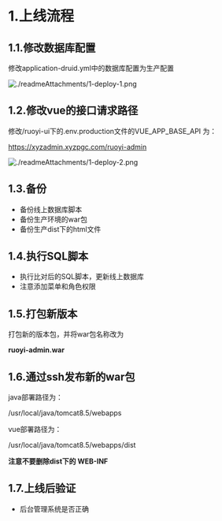 # 1.上线流程

## 1.1.修改数据库配置

修改application-druid.yml中的数据库配置为生产配置


![./readmeAttachments/1-deploy-1.png](./readmeAttachments/1-deploy-1.png)

## 1.2.修改vue的接口请求路径


修改/ruoyi-ui下的.env.production文件的VUE_APP_BASE_API
为：

https://xyzadmin.xyzpgc.com/ruoyi-admin

![./readmeAttachments/1-deploy-2.png](./readmeAttachments/1-deploy-2.png)

## 1.3.备份

* 备份线上数据库脚本
* 备份生产环境的war包
* 备份生产dist下的html文件


## 1.4.执行SQL脚本

* 执行比对后的SQL脚本，更新线上数据库
* 注意添加菜单和角色权限

## 1.5.打包新版本

打包新的版本包，并将war包名称改为

**ruoyi-admin.war**


## 1.6.通过ssh发布新的war包

java部署路径为：

/usr/local/java/tomcat8.5/webapps

vue部署路径为：

/usr/local/java/tomcat8.5/webapps/dist

**注意不要删除dist下的 WEB-INF**

## 1.7.上线后验证

* 后台管理系统是否正确